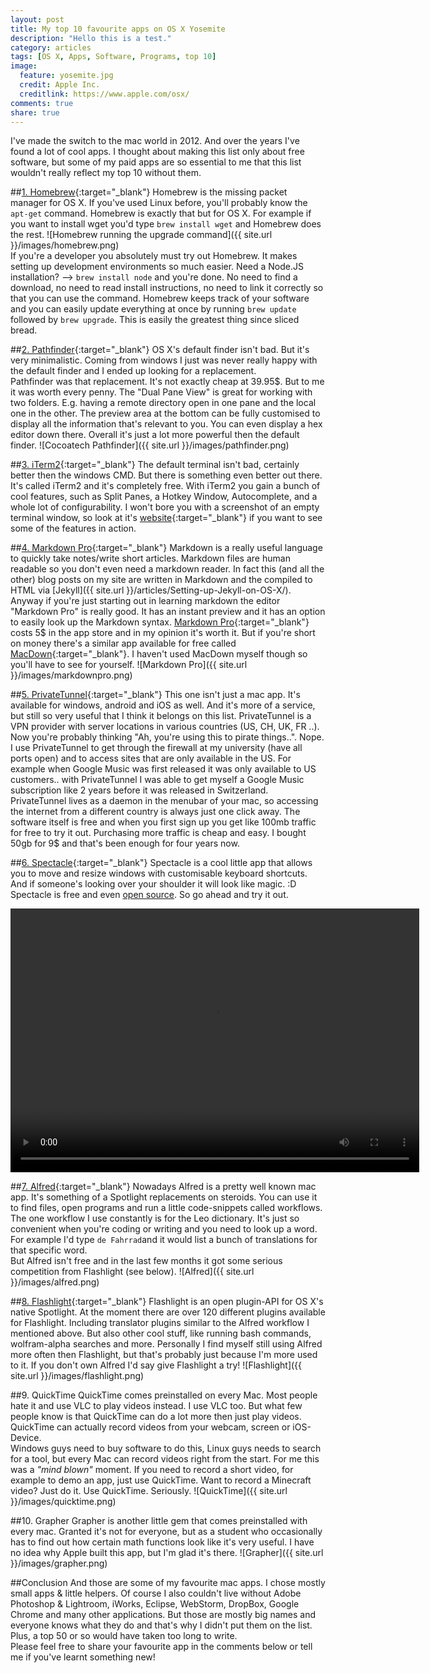 ```yaml
---
layout: post
title: My top 10 favourite apps on OS X Yosemite
description: "Hello this is a test."
category: articles
tags: [OS X, Apps, Software, Programs, top 10]
image:
  feature: yosemite.jpg
  credit: Apple Inc.
  creditlink: https://www.apple.com/osx/
comments: true
share: true
---
```


I've made the switch to the mac world in 2012. And over the years I've found a lot of cool apps. I thought about making this list only about free software, but some of my paid apps are so essential to me that this list wouldn't really reflect my top 10 without them.

##[1. Homebrew](http://brew.sh/){:target="_blank"}
Homebrew is the missing packet manager for OS X. If you've used Linux before, you'll probably know the `apt-get` command. Homebrew is exactly that but for OS X. For example if you want to install wget you'd type `brew install wget` and Homebrew does the rest.
![Homebrew running the upgrade command]({{ site.url }}/images/homebrew.png)  
If you're a developer you absolutely must try out Homebrew. It makes setting up development environments so much easier. Need a Node.JS installation? --> `brew install node` and you're done. No need to find a download, no need to read install instructions, no need to link it correctly so that you can use the command. Homebrew keeps track of your software and you can easily update everything at once by running `brew update` followed by `brew upgrade`. This is easily the greatest thing since sliced bread.
 
##[2. Pathfinder](http://www.cocoatech.com/pathfinder/){:target="_blank"}
OS X's default finder isn't bad. But it's very minimalistic. Coming from windows I just was never really happy with the default finder and I ended up looking for a replacement.  
Pathfinder was that replacement. It's not exactly cheap at 39.95$. But to me it was worth every penny. The "Dual Pane View" is great for working with two folders. E.g. having a remote directory open in one pane and the local one in the other. The preview area at the bottom can be fully customised to display all the information that's relevant to you. You can even display a hex editor down there. Overall it's just a lot more powerful then the default finder. 
![Cocoatech Pathfinder]({{ site.url }}/images/pathfinder.png) 

##[3. iTerm2](http://iterm2.com){:target="_blank"}
The default terminal isn't bad, certainly better then the windows CMD. But there is something even better out there. It's called iTerm2 and it's completely free. With iTerm2 you gain a bunch of cool features, such as Split Panes, a Hotkey Window, Autocomplete, and a whole lot of configurability. I won't bore you with a screenshot of an empty terminal window, so look at it's [website](http://iterm2.com){:target="_blank"} if you want to see some of the features in action.

##[4. Markdown Pro](https://itunes.apple.com/us/app/markdown-pro/id465965038?mt=12){:target="_blank"}
Markdown is a really useful language to quickly take notes/write short articles. Markdown files are human readable so you don't even need a markdown reader. In fact this (and all the other) blog posts on my site are written in Markdown and the compiled to HTML via [Jekyll]({{ site.url }}/articles/Setting-up-Jekyll-on-OS-X/).  
Anyway if you're just starting out in learning markdown the editor "Markdown Pro" is really good. It has an instant preview and it has an option to easily look up the Markdown syntax. [Markdown Pro](https://itunes.apple.com/us/app/markdown-pro/id465965038?mt=12){:target="_blank"} costs 5$ in the app store and in my opinion it's worth it. But if you're short on money there's a similar app available for free called [MacDown](http://macdown.uranusjr.com/){:target="_blank"}. I haven't used MacDown myself though so you'll have to see for yourself.
![Markdown Pro]({{ site.url }}/images/markdownpro.png) 

##[5. PrivateTunnel](https://www.privatetunnel.com/){:target="_blank"}
This one isn't just a mac app. It's available for windows, android and iOS as well. And it's more of a service, but still so very useful that I think it belongs on this list. PrivateTunnel is a VPN provider with server locations in various countries (US, CH, UK, FR ..). Now you're probably thinking "Ah, you're using this to pirate things..". Nope. I use PrivateTunnel to get through the firewall at my university (have all ports open) and to access sites that are only available in the US. For example when Google Music was first released it was only available to US customers.. with PrivateTunnel I was able to get myself a Google Music subscription like 2 years before it was released in Switzerland.
PrivateTunnel lives as a daemon in the menubar of your mac, so accessing the internet from a different country is always just one click away. The software itself is free and when you first sign up you get like 100mb traffic for free to try it out. Purchasing more traffic is cheap and easy. I bought 50gb for 9$ and that's been enough for four years now. 

##[6. Spectacle](http://spectacleapp.com/){:target="_blank"}
Spectacle is a cool little app that allows you to move and resize windows with customisable keyboard shortcuts. And if someone's looking over your shoulder it will look like magic. :D  
Spectacle is free and even [open source](https://github.com/eczarny/spectacle). So go ahead and try it out.  

<video width="654" height="422" autoplay loop controls>
  <source src="{{ site.url }}/videos/spectacle.mp4" type="video/mp4">
  <object id="flowplayer" name="flowplayer" width="654" height="422" data="http://releases.flowplayer.org/swf/flowplayer-3.2.5.swf" 
            type="application/x-shockwave-flash">
      <param name="movie" value="http://releases.flowplayer.org/swf/flowplayer-3.2.5.swf" />
      <param name="allowfullscreen" value="true" />
      <param name="flashvars" 
    value='config={"clip":"{{ site.url }}/videos/toxic-todo.mp4"}' />
   </object>
</video>

##[7. Alfred](http://www.alfredapp.com/){:target="_blank"}
Nowadays Alfred is a pretty well known mac app. It's something of a Spotlight replacements on steroids. You can use it to find files, open programs and run a little code-snippets called workflows. The one workflow I use constantly is for the Leo dictionary. It's just so convenient when you're coding or writing and you need to look up a word. For example I'd type `de Fahrrad`and it would list a bunch of translations for that specific word.  
But Alfred isn't free and in the last few months it got some serious competition from Flashlight (see below).
![Alfred]({{ site.url }}/images/alfred.png) 

##[8. Flashlight](http://flashlight.nateparrott.com/){:target="_blank"}
Flashlight is an open plugin-API for OS X's native Spotlight. At the moment there are over 120 different plugins available for Flashlight. Including translator plugins similar to the Alfred workflow I mentioned above. But also other cool stuff, like running bash commands, wolfram-alpha searches and more.
Personally I find myself still using Alfred more often then Flashlight, but that's probably just because I'm more used to it. If you don't own Alfred I'd say give Flashlight a try!
![Flashlight]({{ site.url }}/images/flashlight.png) 

##9. QuickTime
QuickTime comes preinstalled on every Mac. Most people hate it and use VLC to play videos instead. I use VLC too. But what few people know is that QuickTime can do a lot more then just play videos. QuickTime can actually record videos from your webcam, screen or iOS-Device.  
Windows guys need to buy software to do this, Linux guys needs to search for a tool, but every Mac can record videos right from the start. For me this was a *"mind blown"* moment. If you need to record a short video, for example to demo an app, just use QuickTime. Want to record a Minecraft video? Just do it. Use QuickTime. Seriously.
![QuickTime]({{ site.url }}/images/quicktime.png) 

##10. Grapher
Grapher is another little gem that comes preinstalled with every mac. Granted it's not for everyone, but as a student who occasionally has to find out how certain math functions look like it's very useful. I have no idea why Apple built this app, but I'm glad it's there.
![Grapher]({{ site.url }}/images/grapher.png) 


##Conclusion
And those are some of my favourite mac apps. I chose mostly small apps & little helpers. Of course I also couldn't live without Adobe Photoshop & Lightroom, iWorks, Eclipse, WebStorm, DropBox, Google Chrome and many other applications. But those are mostly big names and everyone knows what they do and that's why I didn't put them on the list. Plus, a top 50 or so would have taken too long to write.  
Please feel free to share your favourite app in the comments below or tell me if you've learnt something new! 
